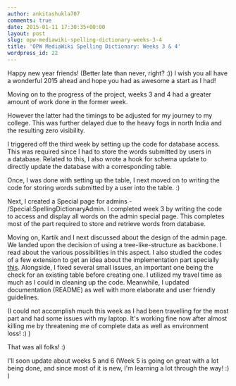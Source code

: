 ```yaml
---
author: ankitashukla707
comments: true
date: 2015-01-11 17:30:35+00:00
layout: post
slug: opw-mediawiki-spelling-dictionary-weeks-3-4
title: 'OPW MediaWiki Spelling Dictionary: Weeks 3 & 4'
wordpress_id: 22
---
```


Happy new year friends! (Better late than never, right? :)) I wish you all have a wonderful 2015 ahead and hope you had as awesome a start as I had!

Moving on to the progress of the project, weeks 3 and 4 had a greater amount of work done in the former week.

<!-- more -->

However the latter had the timings to be adjusted for my journey to my college. This was further delayed due to the heavy fogs in north India and the resulting zero visibility.

I triggered off the third week by setting up the code for database access. This was required since I had to store the words submitted by users in a database. Related to this, I also wrote a hook for schema update to directly update the database with a corresponding table.

Once, I was done with setting up the table, I next moved on to writing the code for storing words submitted by a user into the table. :)

Next, I created a Special page for admins - /Special:SpellingDictionaryAdmin. I completed week 3 by writing the code to access and display all words on the admin special page. This completes most of the part required to store and retrieve words from database.

Moving on, Kartik and I next discussed about the design of the admin page. We landed upon the decision of using a tree-like-structure as backbone. I read about the various possibilities in this aspect. I also studied the codes of a few extension to get an idea about the implementation part specially [this](https://www.mediawiki.org/wiki/Extension:Admin_Links). Alongside, I fixed several small issues, an important one being the check for an existing table before creating one. I utilized my travel time as much as I could in cleaning up the code. Meanwhile, I updated documentation (README) as well with more elaborate and user friendly guidelines.

(I could not accomplish much this week as I had been travelling for the most part and had some issues with my laptop. It's working fine now after almost killing me by threatening me of complete data as well as environment loss! :) )

That was all folks! :)

I'll soon update about weeks 5 and 6 (Week 5 is going on great with a lot being done, and since most of it is new, I'm learning a lot through the way! :) )

